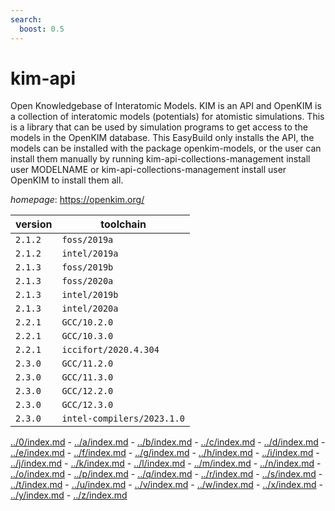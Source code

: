 ```yaml
---
search:
  boost: 0.5
---
```

# kim-api

Open Knowledgebase of Interatomic Models.  KIM is an API and OpenKIM is a collection of interatomic models (potentials) for atomistic simulations.  This is a library that can be used by simulation programs to get access to the models in the OpenKIM database.  This EasyBuild only installs the API, the models can be installed with the package openkim-models, or the user can install them manually by running     kim-api-collections-management install user MODELNAME or     kim-api-collections-management install user OpenKIM to install them all.

*homepage*: <https://openkim.org/>

version | toolchain
--------|----------
``2.1.2`` | ``foss/2019a``
``2.1.2`` | ``intel/2019a``
``2.1.3`` | ``foss/2019b``
``2.1.3`` | ``foss/2020a``
``2.1.3`` | ``intel/2019b``
``2.1.3`` | ``intel/2020a``
``2.2.1`` | ``GCC/10.2.0``
``2.2.1`` | ``GCC/10.3.0``
``2.2.1`` | ``iccifort/2020.4.304``
``2.3.0`` | ``GCC/11.2.0``
``2.3.0`` | ``GCC/11.3.0``
``2.3.0`` | ``GCC/12.2.0``
``2.3.0`` | ``GCC/12.3.0``
``2.3.0`` | ``intel-compilers/2023.1.0``

[../0/index.md](0) - [../a/index.md](a) - [../b/index.md](b) - [../c/index.md](c) - [../d/index.md](d) - [../e/index.md](e) - [../f/index.md](f) - [../g/index.md](g) - [../h/index.md](h) - [../i/index.md](i) - [../j/index.md](j) - [../k/index.md](k) - [../l/index.md](l) - [../m/index.md](m) - [../n/index.md](n) - [../o/index.md](o) - [../p/index.md](p) - [../q/index.md](q) - [../r/index.md](r) - [../s/index.md](s) - [../t/index.md](t) - [../u/index.md](u) - [../v/index.md](v) - [../w/index.md](w) - [../x/index.md](x) - [../y/index.md](y) - [../z/index.md](z)

